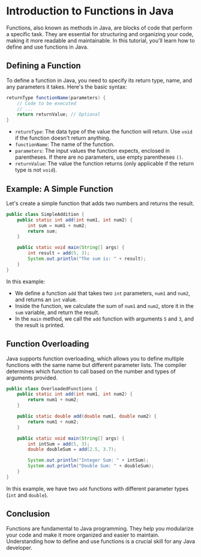 # Introduction to Functions in Java

Functions, also known as methods in Java, are blocks of code that perform a specific task. They are essential for structuring and organizing your code, making it more readable and maintainable. In this tutorial, you'll learn how to define and use functions in Java.

## Defining a Function

To define a function in Java, you need to specify its return type, name, and any parameters it takes. Here's the basic syntax:

```java
returnType functionName(parameters) {
    // Code to be executed
    // ...
    return returnValue; // Optional
}
```

- `returnType`: The data type of the value the function will return. Use `void` if the function doesn't return anything.
- `functionName`: The name of the function.
- `parameters`: The input values the function expects, enclosed in parentheses. If there are no parameters, use empty parentheses `()`.
- `returnValue`: The value the function returns (only applicable if the return type is not `void`).

## Example: A Simple Function

Let's create a simple function that adds two numbers and returns the result.

```java
public class SimpleAddition {
    public static int add(int num1, int num2) {
        int sum = num1 + num2;
        return sum;
    }

    public static void main(String[] args) {
        int result = add(5, 3);
        System.out.println("The sum is: " + result);
    }
}
```

In this example:

- We define a function `add` that takes two `int` parameters, `num1` and `num2`, and returns an `int` value.
- Inside the function, we calculate the sum of `num1` and `num2`, store it in the `sum` variable, and return the result.
- In the `main` method, we call the `add` function with arguments `5` and `3`, and the result is printed.

## Function Overloading

Java supports function overloading, which allows you to define multiple functions with the same name but different parameter lists. The compiler determines which function to call based on the number and types of arguments provided.

```java
public class OverloadedFunctions {
    public static int add(int num1, int num2) {
        return num1 + num2;
    }

    public static double add(double num1, double num2) {
        return num1 + num2;
    }

    public static void main(String[] args) {
        int intSum = add(5, 3);
        double doubleSum = add(2.5, 3.7);

        System.out.println("Integer Sum: " + intSum);
        System.out.println("Double Sum: " + doubleSum);
    }
}
```

In this example, we have two `add` functions with different parameter types (`int` and `double`).

## Conclusion

Functions are fundamental to Java programming. They help you modularize your code and make it more organized and easier to maintain. Understanding how to define and use functions is a crucial skill for any Java developer.